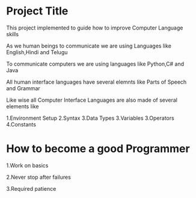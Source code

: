 Project Title
======================
This project implemented to guide how to improve Computer Language skills

As we human beings to communicate we are using Languages like English,Hindi and Telugu

To communicate computers we are using languages like Python,C# and Java

All human interface languages have several elemnts like Parts of Speech and Grammar

Like wise all Computer Interface Languages are also made of several elements like

1.Environment Setup
2.Syntax
3.Data Types
3.Variables
3.Operators
4.Constants

How to become a good Programmer
=================================
1.Work on basics

2.Never stop after failures

3.Required patience


